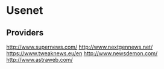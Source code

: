 # Usenet



[OZNzb]:        https://www.oznzb.com/
[SabConnect++]: http://goo.gl/MOs879
[Miatrix]:      https://www.miatrix.com/

## Providers


http://www.supernews.com/
http://www.nextgennews.net/
https://www.tweaknews.eu/en
http://www.newsdemon.com/
http://www.astraweb.com/

<!--

    http://lifehacker.com/five-best-usenet-providers-1611239789
    http://www.greycoder.com/the-best-usenet-providers-of-2012/
    https://www.reddit.com/r/usenet/comments/1wr3lp/usenet_provider_with_least_dmca_takedowns/
    http://kinkeadtech.com/2015/01/get-usenet-downloads-backup-block-account/
    http://www.filesharingguides.com/usenet-guide-picking-provider/
    http://www.greycoder.com/best-usenet-indexes-2014/
    http://www.greycoder.com/best-vpns-2014/

-->
